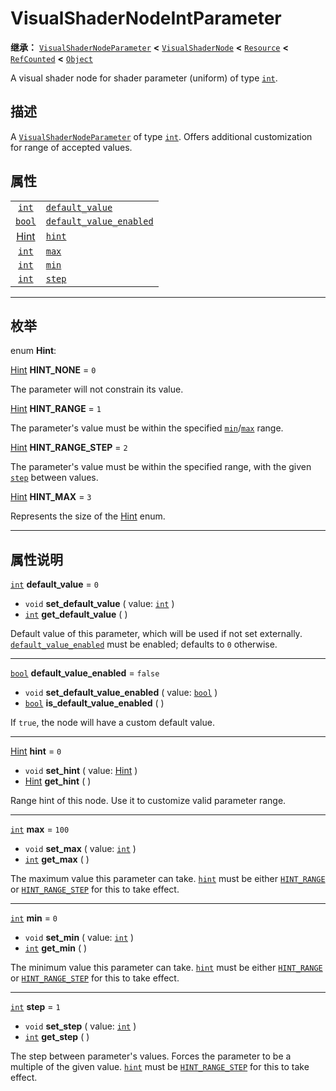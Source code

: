 <!-- ⚠ 请勿编辑本文件 ⚠ -->
<!-- 本文档使用脚本从 WeDot 引擎源码仓库生成。 -->
<!-- 生成脚本：https://github.com/WeDot-Engine/WeDot/tree/4.3/doc/tools/make_md.py； -->
<!-- 原文件：https://github.com/WeDot-Engine/WeDot/tree/4.3/doc/classes/VisualShaderNodeIntParameter.xml。 -->

<div id="_class_visualshadernodeintparameter"></div>

# VisualShaderNodeIntParameter

**继承：** [`VisualShaderNodeParameter`](class_visualshadernodeparameter.md) **<** [`VisualShaderNode`](class_visualshadernode.md) **<** [`Resource`](class_resource.md) **<** [`RefCounted`](class_refcounted.md) **<** [`Object`](class_object.md)

A visual shader node for shader parameter (uniform) of type [`int`](class_int.md).

## 描述

A [`VisualShaderNodeParameter`](class_visualshadernodeparameter.md) of type [`int`](class_int.md). Offers additional customization for range of accepted values.

## 属性

|||
|:-:|:--|
| [`int`](class_int.md)                           | [`default_value`](#class_visualshadernodeintparameter_property_default_value)                 | ``0``     |
| [`bool`](class_bool.md)                         | [`default_value_enabled`](#class_visualshadernodeintparameter_property_default_value_enabled) | ``false`` |
| [Hint](#enum_visualshadernodeintparameter_hint) | [`hint`](#class_visualshadernodeintparameter_property_hint)                                   | ``0``     |
| [`int`](class_int.md)                           | [`max`](#class_visualshadernodeintparameter_property_max)                                     | ``100``   |
| [`int`](class_int.md)                           | [`min`](#class_visualshadernodeintparameter_property_min)                                     | ``0``     |
| [`int`](class_int.md)                           | [`step`](#class_visualshadernodeintparameter_property_step)                                   | ``1``     |

<!-- rst-class:: classref-section-separator -->

---

## 枚举

<div id="_class_enum_visualshadernodeintparameter_hint"></div>

enum **Hint**: <div id="enum_visualshadernodeintparameter_hint"></div>

<div id="_class_visualshadernodeintparameter_constant_hint_none"></div>

[Hint](#enum_visualshadernodeintparameter_hint) **HINT_NONE** = ``0``

The parameter will not constrain its value.

<div id="_class_visualshadernodeintparameter_constant_hint_range"></div>

[Hint](#enum_visualshadernodeintparameter_hint) **HINT_RANGE** = ``1``

The parameter's value must be within the specified [`min`](#class_visualshadernodeintparameter_property_min)/[`max`](#class_visualshadernodeintparameter_property_max) range.

<div id="_class_visualshadernodeintparameter_constant_hint_range_step"></div>

[Hint](#enum_visualshadernodeintparameter_hint) **HINT_RANGE_STEP** = ``2``

The parameter's value must be within the specified range, with the given [`step`](#class_visualshadernodeintparameter_property_step) between values.

<div id="_class_visualshadernodeintparameter_constant_hint_max"></div>

[Hint](#enum_visualshadernodeintparameter_hint) **HINT_MAX** = ``3``

Represents the size of the [Hint](#enum_visualshadernodeintparameter_hint) enum.

<!-- rst-class:: classref-section-separator -->

---

## 属性说明

<div id="_class_visualshadernodeintparameter_property_default_value"></div>

[`int`](class_int.md) **default_value** = ``0`` <div id="class_visualshadernodeintparameter_property_default_value"></div>

- `void` **set_default_value** ( value: [`int`](class_int.md) )
- [`int`](class_int.md) **get_default_value** ( )

Default value of this parameter, which will be used if not set externally. [`default_value_enabled`](#class_visualshadernodeintparameter_property_default_value_enabled) must be enabled; defaults to `0` otherwise.

<!-- rst-class:: classref-item-separator -->

---

<div id="_class_visualshadernodeintparameter_property_default_value_enabled"></div>

[`bool`](class_bool.md) **default_value_enabled** = ``false`` <div id="class_visualshadernodeintparameter_property_default_value_enabled"></div>

- `void` **set_default_value_enabled** ( value: [`bool`](class_bool.md) )
- [`bool`](class_bool.md) **is_default_value_enabled** ( )

If `true`, the node will have a custom default value.

<!-- rst-class:: classref-item-separator -->

---

<div id="_class_visualshadernodeintparameter_property_hint"></div>

[Hint](#enum_visualshadernodeintparameter_hint) **hint** = ``0`` <div id="class_visualshadernodeintparameter_property_hint"></div>

- `void` **set_hint** ( value: [Hint](#enum_visualshadernodeintparameter_hint) )
- [Hint](#enum_visualshadernodeintparameter_hint) **get_hint** ( )

Range hint of this node. Use it to customize valid parameter range.

<!-- rst-class:: classref-item-separator -->

---

<div id="_class_visualshadernodeintparameter_property_max"></div>

[`int`](class_int.md) **max** = ``100`` <div id="class_visualshadernodeintparameter_property_max"></div>

- `void` **set_max** ( value: [`int`](class_int.md) )
- [`int`](class_int.md) **get_max** ( )

The maximum value this parameter can take. [`hint`](#class_visualshadernodeintparameter_property_hint) must be either [`HINT_RANGE`](#class_visualshadernodeintparameter_constant_hint_range) or [`HINT_RANGE_STEP`](#class_visualshadernodeintparameter_constant_hint_range_step) for this to take effect.

<!-- rst-class:: classref-item-separator -->

---

<div id="_class_visualshadernodeintparameter_property_min"></div>

[`int`](class_int.md) **min** = ``0`` <div id="class_visualshadernodeintparameter_property_min"></div>

- `void` **set_min** ( value: [`int`](class_int.md) )
- [`int`](class_int.md) **get_min** ( )

The minimum value this parameter can take. [`hint`](#class_visualshadernodeintparameter_property_hint) must be either [`HINT_RANGE`](#class_visualshadernodeintparameter_constant_hint_range) or [`HINT_RANGE_STEP`](#class_visualshadernodeintparameter_constant_hint_range_step) for this to take effect.

<!-- rst-class:: classref-item-separator -->

---

<div id="_class_visualshadernodeintparameter_property_step"></div>

[`int`](class_int.md) **step** = ``1`` <div id="class_visualshadernodeintparameter_property_step"></div>

- `void` **set_step** ( value: [`int`](class_int.md) )
- [`int`](class_int.md) **get_step** ( )

The step between parameter's values. Forces the parameter to be a multiple of the given value. [`hint`](#class_visualshadernodeintparameter_property_hint) must be [`HINT_RANGE_STEP`](#class_visualshadernodeintparameter_constant_hint_range_step) for this to take effect.

[^virtual]: 本方法通常需要用户覆盖才能生效。
[^const]: 本方法无副作用，不会修改该实例的任何成员变量。
[^vararg]: 本方法除了能接受在此处描述的参数外，还能够继续接受任意数量的参数。
[^constructor]: 本方法用于构造某个类型。
[^static]: 调用本方法无需实例，可直接使用类名进行调用。
[^operator]: 本方法描述的是使用本类型作为左操作数的有效运算符。
[^bitfield]: 这个值是由下列位标志构成位掩码的整数。
[^void]: 无返回值。
